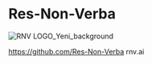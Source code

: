 # Res-Non-Verba
![RNV LOGO_Yeni_background](https://user-images.githubusercontent.com/8342524/170664172-447be043-5121-4e6a-bc57-924c40ed85db.JPG)


https://github.com/Res-Non-Verba
rnv.ai
